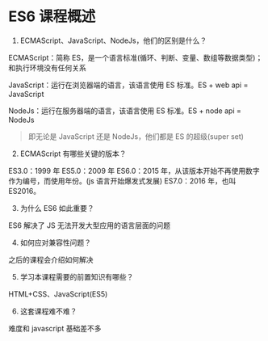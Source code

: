 # ES6 课程概述

1. ECMAScript、JavaScript、NodeJs，他们的区别是什么？

ECMAScript：简称 ES，是一个语言标准(循环、判断、变量、数组等数据类型)；和执行环境没有任何关系

JavaScript：运行在浏览器端的语言，该语言使用 ES 标准。ES + web api = JavaScript

NodeJs：运行在服务器端的语言，该语言使用 ES 标准。ES + node api = NodeJs

> 即无论是 JavaScript 还是 NodeJs，他们都是 ES 的超级(super set)

2. ECMAScript 有哪些关键的版本？

ES3.0：1999 年
ES5.0：2009 年
ES6.0：2015 年，从该版本开始不再使用数字作为编号，而使用年份。(js 语言开始爆发式发展)
ES7.0：2016 年，也叫 ES2016。

3. 为什么 ES6 如此重要？

ES6 解决了 JS 无法开发大型应用的语言层面的问题

4. 如何应对兼容性问题？

之后的课程会介绍如何解决

5. 学习本课程需要的前置知识有哪些？

HTML+CSS、JavaScript(ES5)

6. 这套课程难不难？

难度和 javascript 基础差不多
